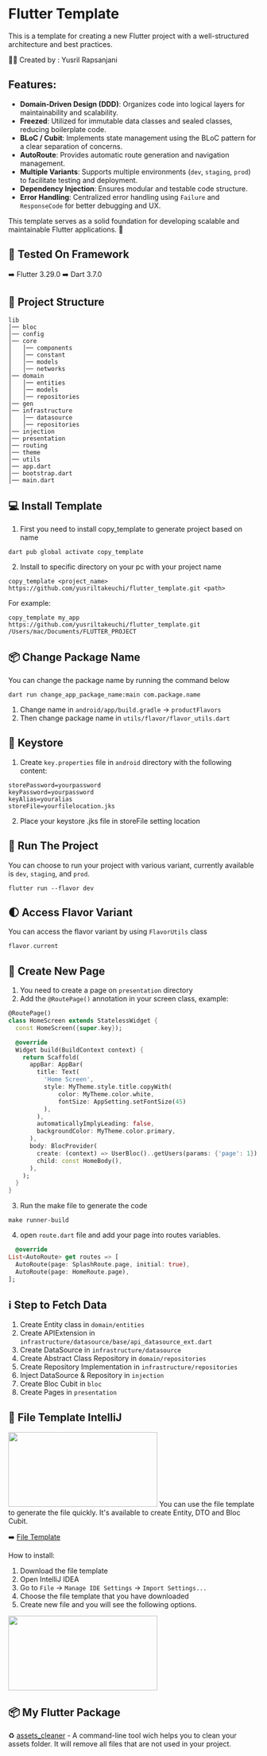 # Flutter Template

This is a template for creating a new Flutter project with a well-structured architecture and best practices.

:man_mechanic: Created by : Yusril Rapsanjani

## Features:
- **Domain-Driven Design (DDD)**: Organizes code into logical layers for maintainability and scalability.
- **Freezed**: Utilized for immutable data classes and sealed classes, reducing boilerplate code.
- **BLoC / Cubit**: Implements state management using the BLoC pattern for a clear separation of concerns.
- **AutoRoute**: Provides automatic route generation and navigation management.
- **Multiple Variants**: Supports multiple environments (`dev`, `staging`, `prod`) to facilitate testing and deployment.
- **Dependency Injection**: Ensures modular and testable code structure.
- **Error Handling**: Centralized error handling using `Failure` and `ResponseCode` for better debugging and UX.

This template serves as a solid foundation for developing scalable and maintainable Flutter applications. 🚀

## :rocket: Tested On Framework
:arrow_right: Flutter 3.29.0
:arrow_right: Dart 3.7.0

## :hammer: Project Structure
```
lib
│── bloc
│── config
│── core
│   │── components
│   │── constant
│   │── models
│   │── networks
│── domain
│   │── entities
│   │── models
│   │── repositories
│── gen
│── infrastructure
│   │── datasource
│   │── repositories
│── injection
│── presentation
│── routing
│── theme
│── utils
│── app.dart
│── bootstrap.dart
│── main.dart
```

## :computer: Install Template
1. First you need to install copy_template to generate project based on name
````
dart pub global activate copy_template
````
2. Install to specific directory on your pc with your project name
```
copy_template <project_name> https://github.com/yusriltakeuchi/flutter_template.git <path>
```
For example:
```
copy_template my_app https://github.com/yusriltakeuchi/flutter_template.git /Users/mac/Documents/FLUTTER_PROJECT
```

## :package: Change Package Name
You can change the package name by running the command below
```
dart run change_app_package_name:main com.package.name
```
1. Change name in ``android/app/build.gradle`` -> ``productFlavors``
2. Then change package name in ``utils/flavor/flavor_utils.dart``

## :key: Keystore
1. Create ```key.properties``` file in ``android`` directory with the following content:
```
storePassword=yourpassword
keyPassword=yourpassword
keyAlias=youralias
storeFile=yourfilelocation.jks
```
2. Place your keystore .jks file in storeFile setting location

## :rocket: Run The Project
You can choose to run your project with various variant, currently available is ``dev``, ``staging``, and ``prod``.
```
flutter run --flavor dev
```

## :first_quarter_moon: Access Flavor Variant
You can access the flavor variant by using ``FlavorUtils`` class
```dart
flavor.current
```

## :open_book: Create New Page
1. You need to create a page on ``presentation`` directory
2. Add the ``@RoutePage()`` annotation in your screen class, example:
```dart
@RoutePage()
class HomeScreen extends StatelessWidget {
  const HomeScreen({super.key});

  @override
  Widget build(BuildContext context) {
    return Scaffold(
      appBar: AppBar(
        title: Text(
          'Home Screen',
          style: MyTheme.style.title.copyWith(
              color: MyTheme.color.white,
              fontSize: AppSetting.setFontSize(45)
          ),
        ),
        automaticallyImplyLeading: false,
        backgroundColor: MyTheme.color.primary,
      ),
      body: BlocProvider(
        create: (context) => UserBloc()..getUsers(params: {'page': 1}),
        child: const HomeBody(),
      ),
    );
  }
}
```
3. Run the make file to generate the code
```
make runner-build
```
4. open ``route.dart`` file and add your page into routes variables.
```dart
  @override
List<AutoRoute> get routes => [
  AutoRoute(page: SplashRoute.page, initial: true),
  AutoRoute(page: HomeRoute.page),
];
```

## :information_source: Step to Fetch Data
1. Create Entity class in ``domain/entities``
2. Create APIExtension in ``infrastructure/datasource/base/api_datasource_ext.dart``
3. Create DataSource in ``infrastructure/datasource``
4. Create Abstract Class Repository in ``domain/repositories``
5. Create Repository Implementation in ``infrastructure/repositories``
6. Inject DataSource & Repository in ``injection``
6. Create Bloc Cubit in ``bloc``
7. Create Pages in ``presentation``

## :file_folder: File Template IntelliJ
<img src="https://i.ibb.co.com/S4zvGSv0/Screenshot-2025-02-06-at-09-40-27.png" width="300" height="150">
You can use the file template to generate the file quickly. It's available to create Entity, DTO and Bloc Cubit.

:arrow_right: [File Template](https://drive.google.com/file/d/1Qs7wEbHxBWxVdTZfvIZYfSnNw0WF_u7X/view?usp=sharing)

How to install:
1. Download the file template
2. Open IntelliJ IDEA
3. Go to ``File`` -> ``Manage IDE Settings`` -> ``Import Settings...``
4. Choose the file template that you have downloaded
5. Create new file and you will see the following options.

<img src="https://i.ibb.co.com/1YNFP69m/Screenshot-2025-02-06-at-09-46-42.png" width="300" height="150">

## :package: My Flutter Package
:recycle: [assets_cleaner](https://pub.dev/packages/assets_cleaner) - A command-line tool wich helps you to clean your assets folder. It will remove all files that are not used in your project.